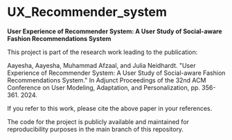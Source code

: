 # UX_Recommender_system
****User Experience of Recommender System: A User Study of Social-aware Fashion Recommendations System****

This project is part of the research work leading to the publication:

Aayesha, Aayesha, Muhammad Afzaal, and Julia Neidhardt. "User Experience of Recommender System: A User Study of Social-aware Fashion Recommendations System." In Adjunct Proceedings of the 32nd ACM Conference on User Modeling, Adaptation, and Personalization, pp. 356-361. 2024.

If you refer to this work, please cite the above paper in your references.

The code for the project is publicly available and maintained for reproducibility purposes in the main branch of this repository.

